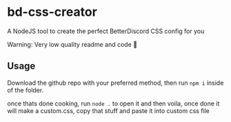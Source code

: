 # bd-css-creator
A NodeJS tool to create the perfect BetterDiscord CSS config for you

Warning: Very low quality readme and code :troll:

## Usage

Download the github repo with your preferred method, then run `npm i` inside of the folder. 

once thats done cooking, run `node .` to open it and then voila, once done it will make a custom.css, copy that stuff and paste it into custom css file